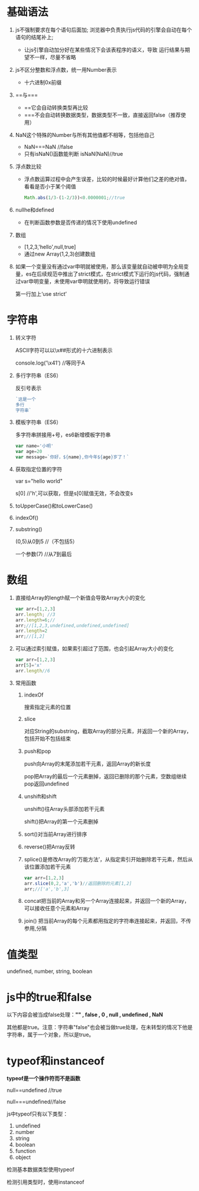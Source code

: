 # 基础语法

1. js不强制要求在每个语句后面加;  浏览器中负责执行js代码的引擎会自动在每个语句的结尾补上;

   + 让js引擎自动加分好在某些情况下会该表程序的语义，导致 运行结果与期望不一样，尽量不省略

2. js不区分整数和浮点数，统一用Number表示

   + 十六进制0x前缀

3. ==与===

   + ==它会自动转换类型再比较
   + ===不会自动转换数据类型，数据类型不一致，直接返回false（推荐使用）

4. NaN这个特殊的Number与所有其他值都不相等，包括他自己

   + NaN===NaN //false
   + 只有isNaN()函数能判断  isNaN(NaN)//true

5. 浮点数比较

   + 浮点数运算过程中会产生误差，比较的时候最好计算他们之差的绝对值，看看是否小于某个阈值

     ```javascript
     Math.abs(1/3-(1-2/3))<0.0000001;//true
     ```

6. nullhe和defined

   + 在判断函数参数是否传递的情况下使用undefined

7. 数组

   + [1,2,3,'hello',null,true]
   + 通过new Array(1,2,3)创建数组

8. 如果一个变量没有通过var申明就被使用，那么该变量就自动被申明为全局变量，es在后续规范中推出了strict模式，在strict模式下运行的js代码，强制通过var申明变量，未使用var申明就使用的，将导致运行错误

   第一行加上‘use strict’


# 字符串

1. 转义字符

   ASCII字符可以以\x##形式的十六进制表示

   console.log('\x41')  //等同于A

2. 多行字符串（ES6）

   反引号表示

   ```javascript
   `这是一个
   多行
   字符串`
   ```

3. 模板字符串（ES6）

   多字符串拼接用+号，es6新增模板字符串

   ```javascript
   var name='小明'
   var age=20
   var message=`你好，${name},你今年${age}岁了！`
   ```

4. 获取指定位置的字符

   var s="hello world"

   s[0] //'h',可以获取，但是s[0]赋值无效，不会改变s

5. toUpperCase()和toLowerCase()

6. indexOf()

7. substring()

   (0,5)从0到5 //（不包括5）

   一个参数(7)  //从7到最后

# 数组

1. 直接给Array的length赋一个新值会导致Array大小的变化

   ```javascript
   var arr=[1,2,3]
   arr.length; //3
   arr.length=6;//
   arr;//[1,2,3,undefined,undefined,undefined]
   arr.length=2
   arr;//[1,2]
   ```

2. 可以通过索引赋值，如果索引超过了范围，也会引起Array大小的变化

   ```javascript
   var arr=[1,2,3]
   arr[5]='x'
   arr.length//6
   ```

3. 常用函数

   1. indexOf

      搜索指定元素的位置

   2. slice

      对应String的substring，截取Array的部分元素，并返回一个新的Array，包括开始不包括结束

   3. push和pop

      push向Array的末尾添加若干元素，返回Array的新长度

      pop把Array的最后一个元素删掉，返回已删除的那个元素，空数组继续pop返回undefined

   4. unshift和shift

      unshift()往Array头部添加若干元素

      shift()把Array的第一个元素删掉

   5. sort()对当前Array进行排序

   6. reverse()把Array反转

   7. splice()是修改Array的‘万能方法’，从指定索引开始删除若干元素，然后从该位置添加若干元素

      ```javascript
      var arr=[1,2,3]
      arr.slice(0,2,'a','b')//返回删除的元素[1,2]
      arr;//['a','b',3]
      ```

   8. concat把当前的Array和另一个Array连接起来，并返回一个新的Array，可以接收任意个元素和Array

   9. join() 把当前Array的每个元素都用指定的字符串连接起来，并返回，不传参用,分隔



# 值类型

undefined, number, string, boolean



# js中的true和false

以下内容会被当成false处理：**"" , false , 0 , null , undefined , NaN**

其他都是true。注意：字符串"false"也会被当做true处理，在未转型的情况下他是字符串，属于一个对象，所以是true。





# typeof和instanceof

**typeof是一个操作符而不是函数**

null==undefined //true

null===undefined//false

js中typeof只有以下类型：

1. undefined
2. number
3. string
4. boolean
5. function
6. object



检测基本数据类型使用typeof

检测引用类型时，使用instanceof





​	